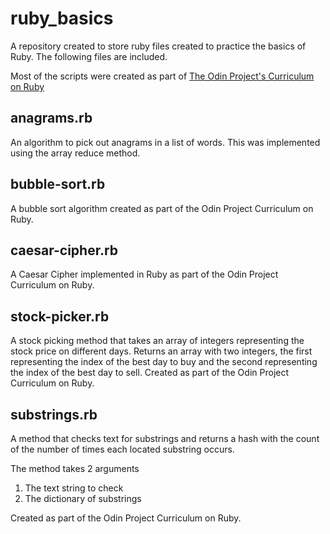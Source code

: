 # ruby_basics
A repository created to store ruby files created to practice the basics of Ruby. The following files are included.

Most of the scripts were created as part of [The Odin Project's Curriculum on Ruby](https://www.theodinproject.com/courses/ruby-programming)

## anagrams.rb
An algorithm to pick out anagrams in a list of words. This was implemented using the array reduce method.

## bubble-sort.rb
A bubble sort algorithm created as part of the Odin Project Curriculum on Ruby.

## caesar-cipher.rb
A Caesar Cipher implemented in Ruby as part of the Odin Project Curriculum on Ruby.

## stock-picker.rb
A stock picking method that takes an array of integers representing the stock price on different days. Returns an array with two integers, the first representing the index of the best day to buy and the second representing the index of the best day to sell. Created as part of the Odin Project Curriculum on Ruby.

## substrings.rb
A method that checks text for substrings and returns a hash with the count of the number of times each located substring occurs.

The method takes 2 arguments
1. The text string to check
2. The dictionary of substrings

Created as part of the Odin Project Curriculum on Ruby.
